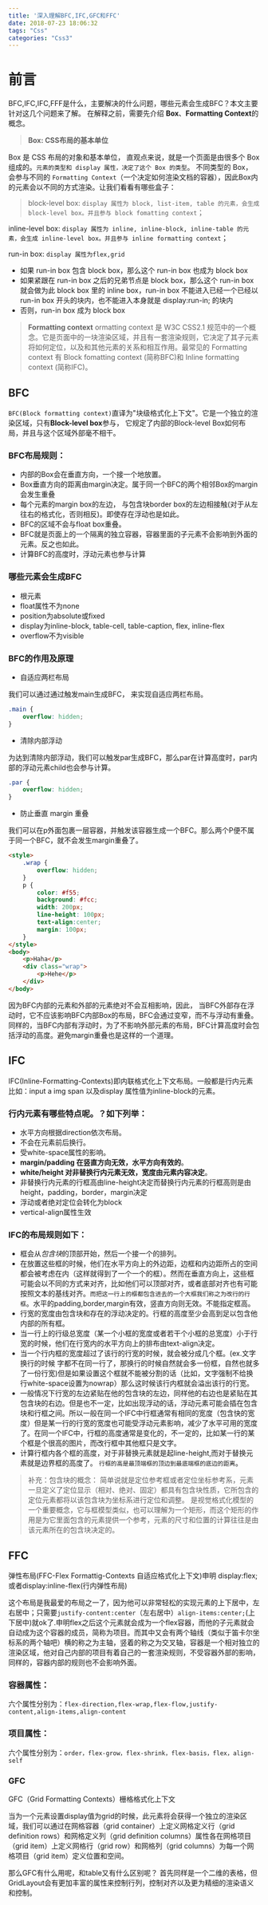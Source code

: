```yaml
---
title: '深入理解BFC,IFC,GFC和FFC'
date: 2018-07-23 18:06:32
tags: "Css"
categories: "Css3"
---
```

# 前言

BFC,IFC,IFC,FFF是什么，主要解决的什么问题，哪些元素会生成BFC？本文主要针对这几个问题来了解。
在解释之前，需要先介绍 **Box**、**Formatting Context**的概念。

> **Box: CSS布局的基本单位**

Box 是 CSS 布局的对象和基本单位， 直观点来说，就是一个页面是由很多个 Box 组成的。`元素的类型和 display 属性，决定了这个 Box 的类型`。 不同类型的 Box， 会参与不同的 `Formatting Context`（一个决定如何渲染文档的容器），因此Box内的元素会以不同的方式渲染。让我们看看有哪些盒子：

> block-level box:
`display 属性为 block, list-item, table 的元素，会生成 block-level box。并且参与 block fomatting context`；

inline-level box:
`display 属性为 inline, inline-block, inline-table 的元素，会生成 inline-level box。并且参与 inline formatting context`；

run-in box: `display 属性为flex,grid`

* 如果 run-in box 包含 block box，那么这个 run-in box 也成为 block box
* 如果紧跟在 run-in box 之后的兄弟节点是 block box，那么这个 run-in box 就会做为此 block box 里的 inline box，run-in box 不能进入已经一个已经以 run-in box 开头的块内，也不能进入本身就是 display:run-in; 的块内
* 否则，run-in box 成为 block box

> **Formatting context**
ormatting context 是 W3C CSS2.1 规范中的一个概念。它是页面中的一块渲染区域，并且有一套渲染规则，它决定了其子元素将如何定位，以及和其他元素的关系和相互作用。最常见的 Formatting context 有 Block fomatting context (简称BFC)和 Inline formatting context (简称IFC)。

## BFC

`BFC(Block formatting context)`直译为"块级格式化上下文"。它是一个独立的渲染区域，只有**Block-level box**参与， 它规定了内部的Block-level Box如何布局，并且与这个区域外部毫不相干。

### BFC布局规则：

* 内部的Box会在垂直方向，一个接一个地放置。
* Box垂直方向的距离由margin决定。属于同一个BFC的两个相邻Box的margin会发生重叠
* 每个元素的margin box的左边， 与包含块border box的左边相接触(对于从左往右的格式化，否则相反)。即使存在浮动也是如此。
* BFC的区域不会与float box重叠。
* BFC就是页面上的一个隔离的独立容器，容器里面的子元素不会影响到外面的元素。反之也如此。
* 计算BFC的高度时，浮动元素也参与计算

<!-- more -->

### 哪些元素会生成BFC

* 根元素
* float属性不为none
* position为absolute或fixed
* display为inline-block, table-cell, table-caption, flex, inline-flex
* overflow不为visible

### BFC的作用及原理

* 自适应两栏布局

我们可以通过通过触发main生成BFC， 来实现自适应两栏布局。

```css
.main {
    overflow: hidden;
}
```

* 清除内部浮动

为达到清除内部浮动，我们可以触发par生成BFC，那么par在计算高度时，par内部的浮动元素child也会参与计算。

```css
.par {
    overflow: hidden;
}
```

* 防止垂直 margin 重叠

我们可以在p外面包裹一层容器，并触发该容器生成一个BFC。那么两个P便不属于同一个BFC，就不会发生margin重叠了。

```html
<style>
    .wrap {
        overflow: hidden;
    }
    p {
        color: #f55;
        background: #fcc;
        width: 200px;
        line-height: 100px;
        text-align:center;
        margin: 100px;
    }
</style>
<body>
    <p>Haha</p>
    <div class="wrap">
        <p>Hehe</p>
    </div>
</body>
```

因为BFC内部的元素和外部的元素绝对不会互相影响，因此， 当BFC外部存在浮动时，它不应该影响BFC内部Box的布局，BFC会通过变窄，而不与浮动有重叠。同样的，当BFC内部有浮动时，为了不影响外部元素的布局，BFC计算高度时会包括浮动的高度。避免margin重叠也是这样的一个道理。

## IFC

IFC(Inline-Formatting-Contexts)即内联格式化上下文布局。一般都是行内元素比如：input a img span 以及display 属性值为inline-block的元素。

### 行内元素有哪些特点呢。？如下列举：

* 水平方向根据direction依次布局。
* 不会在元素前后换行。
* 受white-space属性的影响。
* **margin/padding 在竖直方向无效，水平方向有效的**。
* **white/height 对非替换行内元素无效，宽度由元素内容决定**。
* 非替换行内元素的行框高由line-height决定而替换行内元素的行框高则是由height，padding，border，margin决定
* 浮动或者绝对定位会转化为block
* vertical-align属性生效

### IFC的布局规则如下：

* 框会从*包含块*的顶部开始，然后一个接一个的排列。
* 在放置这些框的时候，他们在水平方向上的外边距，边框和内边距所占的空间都会被考虑在内（这样就得到了一个一个的框）。然而在垂直方向上，这些框可能会以不同的方式来对齐，比如他们可以顶部对齐，或者底部对齐也有可能按照文本的基线对齐。`而把这一行上的框都包含进去的一个大框我们称之为改行的行框`。水平的padding,border,margin有效，竖直方向则无效。不能指定框高。
* 行宽的宽度由包含块和存在的浮动决定的。行框的高度至少会高到足以包含他内部的所有框。
* 当一行上的行级总宽度（某一个小框的宽度或者若干个小框的总宽度）小于行宽的时候，他们在行宽内的水平方向上的排布由text-align决定。
* 当一个行内框的宽度超过了该行的行宽的时候，就会被分成几个框。(ex.文字换行的时候 字都不在同一行了，那换行的时候自然就会多一份框，自然也就多了一份行宽)但是如果设置这个框就不能被分割的话（比如，文字强制不给换行white-space设置为nowrap）那么这时候该行内框就会溢出该行的行宽。
* 一般情况下行宽的左边紧贴在他的包含块的左边，同样他的右边也是紧贴在其包含块的右边。但是也不一定，比如出现浮动的话，浮动元素可能会插在包含块和行框之间。所以一般在同一个IFC中行框通常有相同的宽度（包含快的宽度）但是某一行的行宽的宽度也可能受浮动元素影响，减少了水平可用的宽度了。在同一个IFC中，行框的高度通常是变化的，不一定的，比如某一行的某个框是个很高的图片，而改行框中其他框只是文字。
* 计算行框内各个框的高度，对于非替换元素就是起line-height,而对于替换元素就是边界框的高度了。 `行框的高是最顶端框的顶边到最底端框的底边的距离`。

> 补充：包含块的概念：
简单说就是定位参考框或者定位坐标参考系，元素一旦定义了定位显示（相对、绝对、固定）都具有包含块性质，它所包含的定位元素都将以该包含块为坐标系进行定位和调整。
是视觉格式化模型的一个重要概念，它与框模型类似，也可以理解为一个矩形，而这个矩形的作用是为它里面包含的元素提供一个参考，元素的尺寸和位置的计算往往是由该元素所在的包含块决定的。

## FFC

弹性布局(FFC-Flex Formattig-Contexts 自适应格式化上下文)申明 display:flex;  或者display:inline-flex(行内弹性布局)

这个布局是我最爱的布局之一了，因为他可以非常轻松的实现元素的上下居中，左右居中；只需要`justify-content:center`（左右居中）`align-items:center;`(上下居中)就ok了.申明flex之后这个元素就会成为一个flex容器，而他的子元素就会自动成为这个容器的成员，简称为项目。而其中又会有两个轴线（类似于笛卡尔坐标系的两个轴吧）横的称之为主轴，竖着的称之为交叉轴，容器是一个相对独立的渲染区域，他对自己内部的项目有着自己的一套渲染规则，不受容器外部的影响，同样的，容器内部的规则也不会影响外面。

### 容器属性：

六个属性分别为：`flex-direction,flex-wrap,flex-flow,justify-content,align-items,align-content`

### 项目属性：

六个属性分别为：`order，flex-grow，flex-shrink，flex-basis，flex，align-self`

### GFC

GFC（Grid Formatting Contexts）栅格格式化上下文

当为一个元素设置display值为grid的时候，此元素将会获得一个独立的渲染区域，我们可以通过在网格容器（grid container）上定义网格定义行（grid definition rows）和网格定义列（grid definition columns）属性各在网格项目（grid item）上定义网格行（grid row）和网格列（grid columns）为每一个网格项目（grid item）定义位置和空间。

那么GFC有什么用呢，和table又有什么区别呢？
首先同样是一个二维的表格，但GridLayout会有更加丰富的属性来控制行列，控制对齐以及更为精细的渲染语义和控制。
